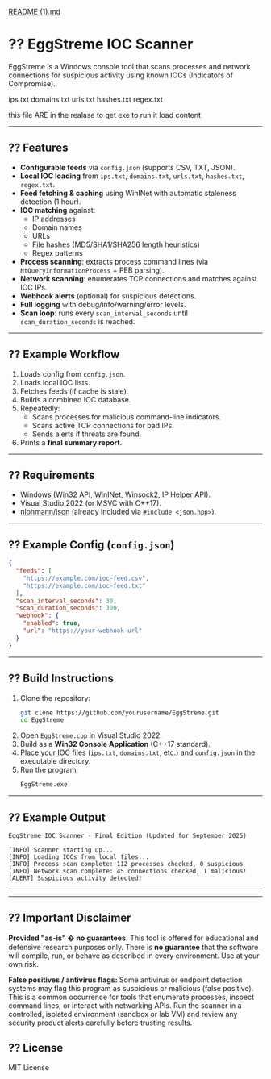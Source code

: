 [README (1).md](https://github.com/user-attachments/files/22311047/README.1.md)
# ?? EggStreme IOC Scanner

EggStreme is a Windows console tool that scans processes and network connections for suspicious activity using known IOCs (Indicators of Compromise).

 ips.txt 
 domains.txt 
 urls.txt 
 hashes.txt 
 regex.txt 

 this file ARE in the realase to get exe to run it load content

---

## ?? Features
- **Configurable feeds** via `config.json` (supports CSV, TXT, JSON).
- **Local IOC loading** from `ips.txt`, `domains.txt`, `urls.txt`, `hashes.txt`, `regex.txt`.
- **Feed fetching & caching** using WinINet with automatic staleness detection (1 hour).
- **IOC matching** against:
  - IP addresses  
  - Domain names  
  - URLs  
  - File hashes (MD5/SHA1/SHA256 length heuristics)  
  - Regex patterns
- **Process scanning**: extracts process command lines (via `NtQueryInformationProcess` + PEB parsing).
- **Network scanning**: enumerates TCP connections and matches against IOC IPs.
- **Webhook alerts** (optional) for suspicious detections.
- **Full logging** with debug/info/warning/error levels.
- **Scan loop**: runs every `scan_interval_seconds` until `scan_duration_seconds` is reached.

---

## ?? Example Workflow
1. Loads config from `config.json`.
2. Loads local IOC lists.
3. Fetches feeds (if cache is stale).
4. Builds a combined IOC database.
5. Repeatedly:
   - Scans processes for malicious command-line indicators.
   - Scans active TCP connections for bad IPs.
   - Sends alerts if threats are found.
6. Prints a **final summary report**.

---

## ?? Requirements
- Windows (Win32 API, WinINet, Winsock2, IP Helper API).
- Visual Studio 2022 (or MSVC with C++17).
- [nlohmann/json](https://github.com/nlohmann/json) (already included via `#include <json.hpp>`).

---

## ?? Example Config (`config.json`)
```json
{
  "feeds": [
    "https://example.com/ioc-feed.csv",
    "https://example.com/ioc-feed.txt"
  ],
  "scan_interval_seconds": 30,
  "scan_duration_seconds": 300,
  "webhook": {
    "enabled": true,
    "url": "https://your-webhook-url"
  }
}
```

---

## ?? Build Instructions
1. Clone the repository:
   ```bash
   git clone https://github.com/yourusername/EggStreme.git
   cd EggStreme
   ```
2. Open `EggStreme.cpp` in Visual Studio 2022.
3. Build as a **Win32 Console Application** (C++17 standard).
4. Place your IOC files (`ips.txt`, `domains.txt`, etc.) and `config.json` in the executable directory.
5. Run the program:
   ```bash
   EggStreme.exe
   ```

---

## ?? Example Output
```
EggStreme IOC Scanner - Final Edition (Updated for September 2025)

[INFO] Scanner starting up...
[INFO] Loading IOCs from local files...
[INFO] Process scan complete: 112 processes checked, 0 suspicious
[INFO] Network scan complete: 45 connections checked, 1 malicious!
[ALERT] Suspicious activity detected!
```

---



---

## ?? Important Disclaimer

**Provided "as-is" � no guarantees.** This tool is offered for educational and defensive research purposes only. 
There is **no guarantee** that the software will compile, run, or behave as described in every environment.
Use at your own risk.

**False positives / antivirus flags:** Some antivirus or endpoint detection systems may flag this program 
as suspicious or malicious (false positive). This is a common occurrence for tools that enumerate processes, 
inspect command lines, or interact with networking APIs. Run the scanner in a controlled, isolated environment 
(sandbox or lab VM) and review any security product alerts carefully before trusting results.


## ?? License
MIT License  



